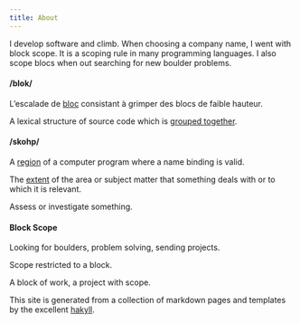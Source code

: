 ```yaml
---
title: About
---
```

I develop software and climb. When choosing a company name,
I went with block scope. It is a scoping rule in many programming languages.
I also scope blocs when out searching for new boulder problems.

#### /blok/

L’escalade de [bloc](http://fr.wikipedia.org/wiki/Bloc_(escalade)) consistant
à grimper des blocs de faible hauteur.

A lexical structure of source code which is [grouped
together](https://en.wikipedia.org/wiki/Block_(programming)).

#### /skohp/

A [region](http://en.wikipedia.org/wiki/Scope_(computer_science)) of a computer
program where a name binding is valid.

The [extent](https://en.oxforddictionaries.com/definition/scope) of the area or
subject matter that something deals with or to which it is relevant.

Assess or investigate something.

#### Block Scope

Looking for boulders, problem solving, sending projects.

Scope restricted to a block.

A block of work, a project with scope.

This site is generated from a collection of markdown pages and templates
by the excellent [hakyll](http://jaspervdj.be/hakyll).
